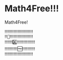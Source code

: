 # Math4Free!!!
Math4Free!
<span style="font-size:200px;">
<pre>
‼️‼️‼️‼️‼️‼️‼️‼️‼️‼️‼️
‼️🧮‼️‼️‼️‼️‼️‼️‼️‼️‼️
‼️‼️‼️4️⃣‼️‼️‼️‼️‼️‼️‼️
‼️‼️‼️‼️‼️🆓‼️‼️‼️‼️‼️
‼️‼️‼️‼️‼️‼️‼️‼️‼️‼️‼️
</pre>
</span>
